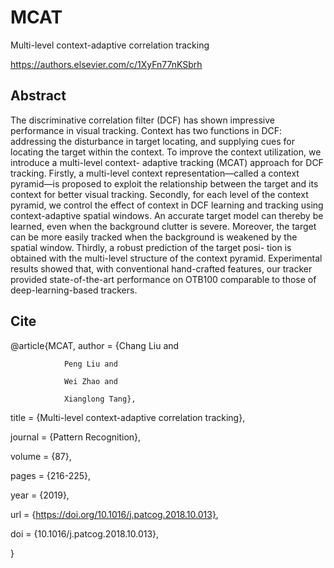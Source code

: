 # MCAT
Multi-level context-adaptive correlation tracking

https://authors.elsevier.com/c/1XyFn77nKSbrh

## Abstract
The discriminative correlation filter (DCF) has shown impressive performance in visual tracking. Context has two functions in DCF: addressing the disturbance in target locating, and supplying cues for locating the target within the context. To improve the context utilization, we introduce a multi-level context- adaptive tracking (MCAT) approach for DCF tracking. Firstly, a multi-level context representation—called a context pyramid—is proposed to exploit the relationship between the target and its context for better visual tracking. Secondly, for each level of the context pyramid, we control the effect of context in DCF learning and tracking using context-adaptive spatial windows. An accurate target model can thereby be learned, even when the background clutter is severe. Moreover, the target can be more easily tracked when the background is weakened by the spatial window. Thirdly, a robust prediction of the target posi- tion is obtained with the multi-level structure of the context pyramid. Experimental results showed that, with conventional hand-crafted features, our tracker provided state-of-the-art performance on OTB100 comparable to those of deep-learning-based trackers.

## Cite

@article{MCAT,
  author    = {Chang Liu and 
  
                Peng Liu and 
                
                Wei Zhao and 
                
                Xianglong Tang},
                
  title     = {Multi-level context-adaptive correlation tracking},
  
  journal   = {Pattern Recognition},
  
  volume    = {87},
  
  pages     = {216-225},
  
  year      = {2019},
  
  url       = {https://doi.org/10.1016/j.patcog.2018.10.013},
  
  doi       = {10.1016/j.patcog.2018.10.013},
  
}


